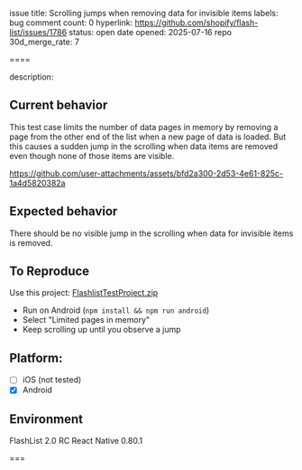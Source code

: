 issue title: Scrolling jumps when removing data for invisible items
labels: bug
comment count: 0
hyperlink: https://github.com/shopify/flash-list/issues/1786
status: open
date opened: 2025-07-16
repo 30d_merge_rate: 7

====

description:
<!-- Thanks for taking the time to fill out this bug report!

If this is not a bug report, please use other relevant channels:
- [Create a feature proposal on Discussions](https://github.com/Shopify/flash-list/discussions/new)
- [Chat with others in the #flash-list channel on Shopify React Native Open Source Discord](https://discord.com/channels/928252803867107358/986654488326701116)

Before you proceed:

- Make sure you are on latest versions of the FlashList package.
- If you are having an issue with your machine or build tools, the issue belongs on another repository as that is outside of the scope of FlashList. -->

## Current behavior

This test case limits the number of data pages in memory by removing a page from the other end of the list when a new page of data is loaded. But this causes a sudden jump in the scrolling when data items are removed even though none of those items are visible.

https://github.com/user-attachments/assets/bfd2a300-2d53-4e61-825c-1a4d5820382a

## Expected behavior

There should be no visible jump in the scrolling when data for invisible items is removed.

## To Reproduce

Use this project: [FlashlistTestProject.zip](https://github.com/user-attachments/files/21264415/FlashlistTestProject.zip)
* Run on Android (`npm install && npm run android`)
* Select "Limited pages in memory"
* Keep scrolling up until you observe a jump

## Platform:

- [ ] iOS (not tested)
- [X] Android

## Environment

FlashList 2.0 RC
React Native 0.80.1

===
